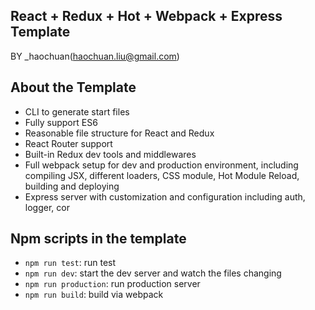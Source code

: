 React + Redux + Hot + Webpack + Express Template 
------------
BY _haochuan(haochuan.liu@gmail.com)

About the Template
------------

- CLI to generate start files
- Fully support ES6 
- Reasonable file structure for React and Redux
- React Router support
- Built-in Redux dev tools and middlewares 
- Full webpack setup for dev and production environment, including compiling JSX, different loaders, CSS module, Hot Module Reload, building and deploying
- Express server with customization and configuration including auth, logger, cor 

Npm scripts in the template
------------

- `npm run test`: run test
- `npm run dev`: start the dev server and watch the files changing
- `npm run production`: run production server
- `npm run build`: build via webpack
